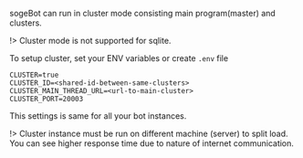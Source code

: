 sogeBot can run in cluster mode consisting main program(master) and clusters.

!> Cluster mode is not supported for sqlite.

To setup cluster, set your ENV variables or create `.env` file

```env
CLUSTER=true
CLUSTER_ID=<shared-id-between-same-clusters>
CLUSTER_MAIN_THREAD_URL=<url-to-main-cluster>
CLUSTER_PORT=20003
```

This settings is same for all your bot instances.

!> Cluster instance must be run on different machine (server) to split load.
   You can see higher response time due to nature of internet communication.

